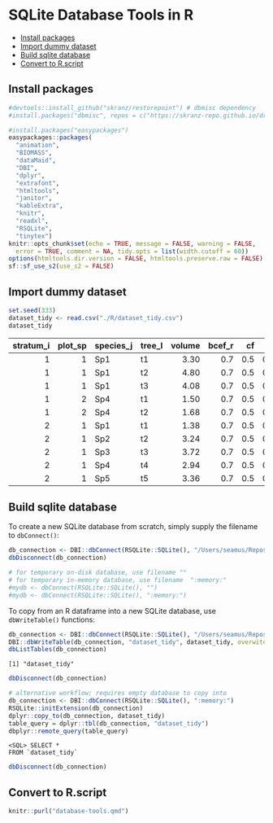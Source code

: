 # SQLite Database Tools in R


- [Install packages](#install-packages)
- [Import dummy dataset](#import-dummy-dataset)
- [Build sqlite database](#build-sqlite-database)
- [Convert to R.script](#convert-to-rscript)

## Install packages

``` r
#devtools::install_github("skranz/restorepoint") # dbmisc dependency
#install.packages("dbmisc", repos = c("https://skranz-repo.github.io/drat/")) # dbmisc package

#install.packages("easypackages")
easypackages::packages(
  "animation",
  "BIOMASS",
  "dataMaid",
  "DBI",
  "dplyr",
  "extrafont",
  "htmltools",
  "janitor",
  "kableExtra",
  "knitr",
  "readxl",
  "RSQLite",
  "tinytex")
knitr::opts_chunk$set(echo = TRUE, message = FALSE, warning = FALSE,
  error = TRUE, comment = NA, tidy.opts = list(width.cutoff = 60)) 
options(htmltools.dir.version = FALSE, htmltools.preserve.raw = FALSE)
sf::sf_use_s2(use_s2 = FALSE)
```

## Import dummy dataset

``` r
set.seed(333)
dataset_tidy <- read.csv("./R/dataset_tidy.csv")
dataset_tidy
```

| stratum_i | plot_sp | species_j | tree_l | volume | bcef_r |  cf |   d |
|----------:|--------:|:----------|:-------|-------:|-------:|----:|----:|
|         1 |       1 | Sp1       | t1     |   3.30 |    0.7 | 0.5 | 0.5 |
|         1 |       1 | Sp1       | t2     |   4.80 |    0.7 | 0.5 | 0.5 |
|         1 |       1 | Sp1       | t3     |   4.08 |    0.7 | 0.5 | 0.5 |
|         1 |       2 | Sp4       | t1     |   1.50 |    0.7 | 0.5 | 0.5 |
|         1 |       2 | Sp4       | t2     |   1.68 |    0.7 | 0.5 | 0.5 |
|         2 |       1 | Sp1       | t1     |   1.38 |    0.7 | 0.5 | 0.5 |
|         2 |       1 | Sp2       | t2     |   3.24 |    0.7 | 0.5 | 0.5 |
|         2 |       1 | Sp3       | t3     |   3.72 |    0.7 | 0.5 | 0.5 |
|         2 |       1 | Sp4       | t4     |   2.94 |    0.7 | 0.5 | 0.5 |
|         2 |       1 | Sp5       | t5     |   3.36 |    0.7 | 0.5 | 0.5 |

## Build sqlite database

To create a new SQLite database from scratch, simply supply the filename
to `dbConnect()`:

``` r
db_connection <- DBI::dbConnect(RSQLite::SQLite(), "/Users/seamus/Repos/database-tools/R/database.sqlite")
dbDisconnect(db_connection)

# for temporary on-disk database, use filename ""
# for temporary in-memory database, use filename  ":memory:"
#mydb <- dbConnect(RSQLite::SQLite(), "")
#mydb <- dbConnect(RSQLite::SQLite(), ":memory:")
```

To copy from an R dataframe into a new SQLite database, use
`dbWriteTable()` functions:

``` r
db_connection <- DBI::dbConnect(RSQLite::SQLite(), "/Users/seamus/Repos/database-tools/R/database.sqlite")
DBI::dbWriteTable(db_connection, "dataset_tidy", dataset_tidy, overwite = T, append = T)
dbListTables(db_connection)
```

    [1] "dataset_tidy"

``` r
dbDisconnect(db_connection)

# alternative workflow; requires empty database to copy into
db_connection <- DBI::dbConnect(RSQLite::SQLite(), ":memory:")
RSQLite::initExtension(db_connection)
dplyr::copy_to(db_connection, dataset_tidy)
table_query = dplyr::tbl(db_connection, "dataset_tidy") 
dbplyr::remote_query(table_query)
```

    <SQL> SELECT *
    FROM `dataset_tidy`

``` r
dbDisconnect(db_connection)
```

## Convert to R.script

``` r
knitr::purl("database-tools.qmd")
```
